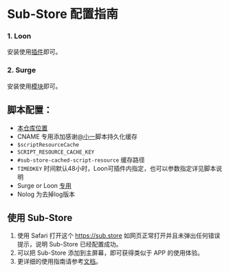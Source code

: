 # Sub-Store 配置指南


### 1. Loon
安装使用[插件](https://github.com/Keywos/rule/raw/main/Sub-Store/Sub-Store.plugin)即可。
### 2. Surge
安装使用[模块](https://github.com/Keywos/rule/blob/main/Sub-Store/Sub-Store.sgmodule)即可。
## 脚本配置：
* [本仓库位置](https://github.com/Keywos/Sub-Store/tree/feature-scriptResourceCache)
* CNAME 专用添加感谢[@小一](https://github.com/xream/Sub-Store/tree/feature/scriptResourceCache/backend/src/utils)脚本持久化缓存 
* `$scriptResourceCache`
* `SCRIPT_RESOURCE_CACHE_KEY`
* `#sub-store-cached-script-resource` 缓存路径
* `TIMEDKEY` 时间默认48小时，Loon可插件内指定，也可以参数指定详见脚本说明
* Surge or Loon [专用](https://github.com/Keywos/rule/raw/main/cname.js)
* Nolog 为去掉log版本
## 使用 Sub-Store
1. 使用 Safari 打开这个 https://sub.store 如网页正常打开并且未弹出任何错误提示，说明 Sub-Store 已经配置成功。
2. 可以把 Sub-Store 添加到主屏幕，即可获得类似于 APP 的使用体验。
3. 更详细的使用指南请参考[文档](https://www.notion.so/Sub-Store-6259586994d34c11a4ced5c406264b46)。
